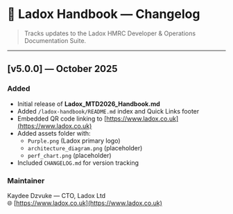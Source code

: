 # 🧩 Ladox Handbook — Changelog

> Tracks updates to the Ladox HMRC Developer & Operations Documentation Suite.

---

## [v5.0.0] — October 2025

### Added
- Initial release of **Ladox_MTD2026_Handbook.md**
- Added `/ladox-handbook/README.md` index and Quick Links footer
- Embedded QR code linking to [https://www.ladox.co.uk](https://www.ladox.co.uk)
- Added assets folder with:
  - `Purple.png` (Ladox primary logo)
  - `architecture_diagram.png` (placeholder)
  - `perf_chart.png` (placeholder)
- Included `CHANGELOG.md` for version tracking

### Maintainer
Kaydee Dzvuke — CTO, Ladox Ltd  
🌐 [https://www.ladox.co.uk](https://www.ladox.co.uk)
